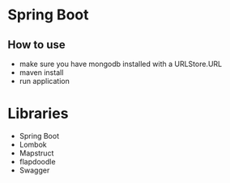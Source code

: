 # Spring Boot

## How to use
  * make sure you have mongodb installed with a URLStore.URL
  * maven install
  * run application


# Libraries
  * Spring Boot
  * Lombok
  * Mapstruct
  * flapdoodle
  * Swagger
  
